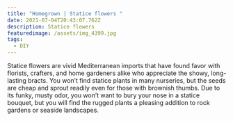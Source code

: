 ```yaml
---
title: "Homegrown | Statice flowers "
date: 2021-07-04T20:43:07.762Z
description: Statice flowers
featuredimage: /assets/img_4399.jpg
tags:
  - DIY
---
```

Statice flowers are vivid Mediterranean imports that have found favor with florists, crafters, and home gardeners alike who appreciate the showy, long-lasting bracts. You won’t find statice plants in many nurseries, but the seeds are cheap and sprout readily even for those with brownish thumbs. Due to its funky, musty odor, you won’t want to bury your nose in a statice bouquet, but you will find the rugged plants a pleasing addition to rock gardens or seaside landscapes.